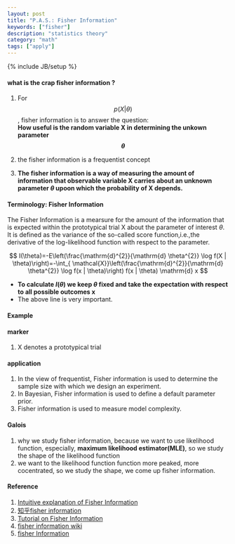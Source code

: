 ```yaml
---
layout: post
title: "P.A.S.: Fisher Information"
keywords: ["fisher"]
description: "statistics theory"
category: "math"
tags: ["apply"]
---
```

{% include JB/setup %}

#### what is the crap fisher information ?

1. For $$
p(X | \theta)
$$, fisher information is to answer the question: <br />
**How useful is the random variable X in determining the unkown parameter $$\theta$$**


2. the fisher information is a frequentist concept
3. **The fisher information is a way of measuring the amount of information that
   observable variable X carries about an unknown parameter $\theta$ upoon which
   the probability of X depends.**


#### Terminology: Fisher Information
The Fisher Information is a mearsure for the amount of the information that is expected within the
prototypical trial X about the parameter of interest $\theta$. It is defined as the variance of the 
so-called score function,i.e.,the derivative of the log-likelihood function with respect to the parameter.

$$
I(\theta)=-E\left(\frac{\mathrm{d}^{2}}{\mathrm{d} \theta^{2}} \log f(X | \theta)\right)=-\int_{
    \mathcal{X}}\left(\frac{\mathrm{d}^{2}}{\mathrm{d} \theta^{2}} \log f(x | \theta)\right) 
    f(x | \theta) \mathrm{d} x
$$

- **To calculate $I(\theta)$ we keep $\theta$ fixed and take the expectation with
  respect to all possible outcomes x**
- The above line is very important.

#### Example


####  marker
1. X denotes a prototypical trial


#### application
1. In the view of frequentist, Fisher information is used to determine the sample size with which
we design an experiment.
2. In Bayesian, Fisher information is used to define a default parameter prior.
3. Fisher information is used to measure model complexity.



#### Galois
1. why we study fisher information, because we want to use likelihood function,
   especially, **maximum likelihood estimator(MLE)**, so we study the shape of
   the likelihood function
2. we want to the likelihood function function more peaked, more cocentrated, so
   we study the shape, we come up fisher information.

#### Reference
1. [Intuitive explanation of Fisher Information](https://www.quora.com/What-is-an-intuitive-explanation-of-Fisher-information)
2. [知乎fisher information](https://www.zhihu.com/question/26561604?sort=created)
3. [Tutorial on Fisher Information](http://www.alexander-ly.com/wp-content/uploads/2014/09/LyEtAlTutorial.pdf)
4. [fisher information wiki](https://en.wikipedia.org/wiki/Fisher_information)
5. [fisher
   Information](https://people.missouristate.edu/songfengzheng/Teaching/MTH541/Lecture%20notes/Fisher_info.pdf)
